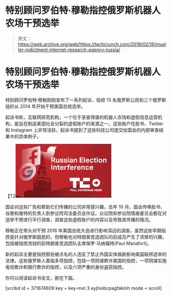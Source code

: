 # 特别顾问罗伯特·穆勒指控俄罗斯机器人农场干预选举

> 原文：<https://web.archive.org/web/https://techcrunch.com/2018/02/16/mueller-indictment-internet-research-agency-russia/>

# 特别顾问罗伯特·穆勒指控俄罗斯机器人农场干预选举

特别顾问罗伯特·穆勒刚刚宣布了一系列起诉，指控 13 名俄罗斯公民和三个俄罗斯组织从 2014 年开始干预美国总统选举。

起诉书称，互联网研究机构，一个位于圣彼得堡的机器人农场和虚假信息运营机构，是旨在制造美国社会分裂的虚假账户的来源之一。这些账户在脸书、Twitter 和 Instagram 上非常活跃，起诉书提到了这些科技公司提交给国会的内部审查结果中的具体例子。

【T2![](img/cbc59d8ebfa272f5b696a6d837768133.png)

国会对这些广告和帮助它们传播的公司非常感兴趣，去年 10 月，国会传唤脸书、谷歌和推特的负责人到参议院司法委员会作证。众议院和参议院情报委员会都在对选举干预进行平行调查，调查这些虚假账户的内容以及导致其传播的情况。

穆勒正在带头对干预 2016 年美国总统大选进行影响深远的调查。虽然这些早期指控是针对俄罗斯国民的，但穆勒也对特朗普竞选团队的前成员产生了浓厚的兴趣，包括被指控洗钱的前特朗普竞选团队主席保罗·马纳福特(Paul Manafort)。

新的起诉主要是指控那些被点名的人违反了禁止外国实体捐款影响美国联邦选举的法律。这些俄罗斯人面临多项指控，包括一项阴谋欺诈美国的指控，一项阴谋实施电信欺诈和银行欺诈的指控，以及六项严重的身份盗窃指控。

你可以阅读起诉书全文，嵌在下面。

[scribd id = 371674609 key = key-mxt 3 eyjhoibcpagfakmh mode = scroll]